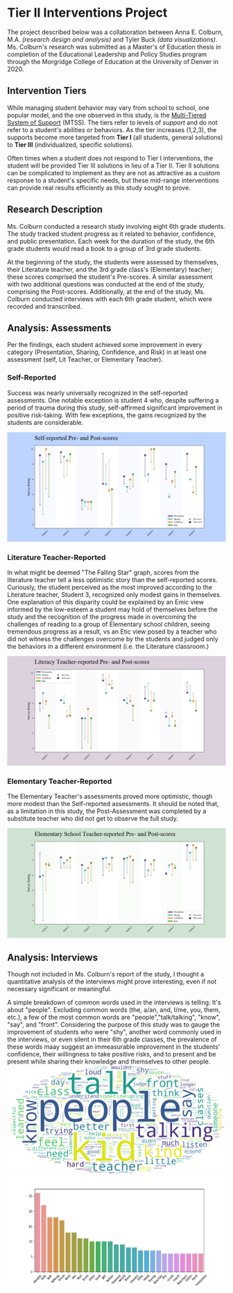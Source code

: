 # Tier II Interventions Project
The project described below was a collaboration between Anna E. Colburn, M.A. _(research design and analysis)_ and Tyler Buck _(data visualizations)_. Ms. Colburn's research was submitted as a Master's of Education thesis in completion of the Educational Leadership and Policy Studies program through the Morgridge College of Education at the University of Denver in 2020.

## Intervention Tiers
While managing student behavior may vary from school to school, one popular model, and the one observed in this study, is the [Multi-Tiered System of Support](https://www.pbis.org/pbis/tiered-framework) (MTSS). The tiers refer to levels of _support_ and do not refer to a student's abilities or behaviors. As the tier increases (1,2,3), the supports become more targeted from **Tier I** (all students, general solutions) to **Tier III** (individualized, specific solutions).

Often times when a student does not respond to Tier I interventions, the student will be provided Tier III solutions in lieu of a Tier II. Tier II solutions can be complicated to implement as they are not as attractive as a custom response to a student's specific needs, but these mid-range interventions can provide real results efficiently as this study sought to prove.

## Research Description
Ms. Colburn conducted a research study involving eight 6th grade students. The  study tracked student progress as it related to behavior, confidence, and public presentation. Each week for the duration of the study, the 6th grade students would read a book to a group of 3rd grade students.

At the beginning of the study, the students were assessed by themselves, their Literature teacher, and the 3rd grade class's (Elementary) teacher; these scores comprised the student's Pre-scores. A similar assessment with two additional questions was conducted at the end of the study, comprising the Post-scores. Additionally, at the end of the study, Ms. Colburn conducted interviews with each 6th grade student, which were recorded and transcribed.

## Analysis: Assessments
Per the findings, each student achieved some improvement in every category (Presentation, Sharing, Confidence, and Risk) in at least one assessment (self, Lit Teacher, or Elementary Teacher).
### Self-Reported
Success was nearly universally recognized in the self-reported assessments. One notable exception is student 4 who, despite suffering a period of trauma during this study, self-affirmed significant improvement in positive risk-taking. With few exceptions, the gains recognized by the students are considerable.

![Self-Assessment](plots/self_pre_to_post_scores.png)
### Literature Teacher-Reported
In what might be deemed "The Falling Star" graph, scores from the literature teacher tell a less optimistic story than the self-reported scores. Curiously, the student perceived as the most improved according to the Literature teacher, Student 3, recognized only modest gains in themselves. One explanation of this disparity could be explained by an Emic view informed by the low-esteem a student may hold of themselves before the study and the recognition of the progress made in overcoming the challenges of reading to a group of Elementary school children, seeing tremendous progress as a result, vs an Etic view posed by a teacher who did not witness the challenges overcome by the students and judged only the behaviors in a different environment (i.e. the Literature classroom.)

![Lit Teacher-Assessment](plots/lit_pre_to_post_scores.png)
### Elementary Teacher-Reported
The Elementary Teacher's assessments proved more optimistic, though more modest than the Self-reported assessments. It should be noted that, as a limitation in this study, the Post-Assessment was completed by a substitute teacher who did not get to observe the full study.

![Elementary Teacher-Assessment](plots/elem_pre_to_post_scores.png)

## Analysis: Interviews
Though not included in Ms. Colburn's report of the study, I thought a quantitative analysis of the interviews might prove interesting, even if not necessary significant or meaningful.

A simple breakdown of common words used in the interviews is telling: It's about "people". Excluding common words (the, a/an, and, I/me, you, them, etc.), a few of the most common words are "people","talk/talking", "know", "say", and "front". Considering the purpose of this study was to gauge the improvement of students who were "shy", another word commonly used in the interviews, or even silent in their 6th grade classes, the prevalence of these words maay suggest an immeasurable improvement in the students' confidence, their willingness to take positive risks, and to present and be present while sharing their knowledge and themselves to other people.
![Word Cloud - All Responses](plots/all_responses_oval.png) 
![Word Count - All Responses](plots/all_responses_word_count.png)